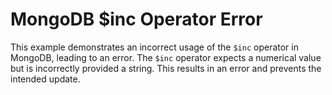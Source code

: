 # MongoDB $inc Operator Error
This example demonstrates an incorrect usage of the `$inc` operator in MongoDB, leading to an error. The `$inc` operator expects a numerical value but is incorrectly provided a string. This results in an error and prevents the intended update.